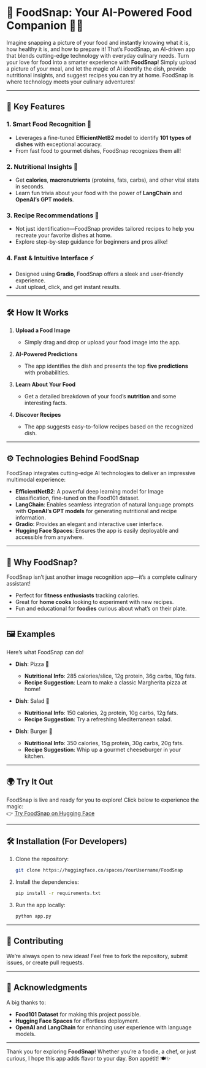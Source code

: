 # 🍔 FoodSnap: Your AI-Powered Food Companion 🤖✨  

Imagine snapping a picture of your food and instantly knowing what it is, how healthy it is, and how to prepare it! That’s FoodSnap, an AI-driven app that blends cutting-edge technology with everyday culinary needs.
Turn your love for food into a smarter experience with **FoodSnap**! Simply upload a picture of your meal, and let the magic of AI identify the dish, provide nutritional insights, and suggest recipes you can try at home. FoodSnap is where technology meets your culinary adventures!  

---

## 🌟 Key Features  

### 1. **Smart Food Recognition** 📸  
- Leverages a fine-tuned **EfficientNetB2 model** to identify **101 types of dishes** with exceptional accuracy.  
- From fast food to gourmet dishes, FoodSnap recognizes them all!  

### 2. **Nutritional Insights** 🥗  
- Get **calories**, **macronutrients** (proteins, fats, carbs), and other vital stats in seconds.  
- Learn fun trivia about your food with the power of **LangChain** and **OpenAI’s GPT models**.  

### 3. **Recipe Recommendations** 🍳  
- Not just identification—FoodSnap provides tailored recipes to help you recreate your favorite dishes at home.  
- Explore step-by-step guidance for beginners and pros alike!  

### 4. **Fast & Intuitive Interface** ⚡  
- Designed using **Gradio**, FoodSnap offers a sleek and user-friendly experience.  
- Just upload, click, and get instant results.  

---

## 🛠️ How It Works  

1. **Upload a Food Image**  
   - Simply drag and drop or upload your food image into the app.  

2. **AI-Powered Predictions**  
   - The app identifies the dish and presents the top **five predictions** with probabilities.  

3. **Learn About Your Food**  
   - Get a detailed breakdown of your food’s **nutrition** and some interesting facts.  

4. **Discover Recipes**  
   - The app suggests easy-to-follow recipes based on the recognized dish.  

---

## ⚙️ Technologies Behind FoodSnap  

FoodSnap integrates cutting-edge AI technologies to deliver an impressive multimodal experience:  
- **EfficientNetB2**: A powerful deep learning model for Image classification, fine-tuned on the Food101 dataset.  
- **LangChain**: Enables seamless integration of natural language prompts with **OpenAI’s GPT models** for generating nutritional and recipe information.  
- **Gradio**: Provides an elegant and interactive user interface.  
- **Hugging Face Spaces**: Ensures the app is easily deployable and accessible from anywhere.  

---

## 🚀 Why FoodSnap?  

FoodSnap isn’t just another image recognition app—it’s a complete culinary assistant!  
- Perfect for **fitness enthusiasts** tracking calories.  
- Great for **home cooks** looking to experiment with new recipes.  
- Fun and educational for **foodies** curious about what’s on their plate.  

---

## 🖼️ Examples  

Here’s what FoodSnap can do!  

- **Dish**: Pizza 🍕  
  - **Nutritional Info**: 285 calories/slice, 12g protein, 36g carbs, 10g fats.  
  - **Recipe Suggestion**: Learn to make a classic Margherita pizza at home!  

- **Dish**: Salad 🥗  
  - **Nutritional Info**: 150 calories, 2g protein, 10g carbs, 12g fats.  
  - **Recipe Suggestion**: Try a refreshing Mediterranean salad.  

- **Dish**: Burger 🍔  
  - **Nutritional Info**: 350 calories, 15g protein, 30g carbs, 20g fats.  
  - **Recipe Suggestion**: Whip up a gourmet cheeseburger in your kitchen.  

---

## 🌍 Try It Out  

FoodSnap is live and ready for you to explore! Click below to experience the magic:  
👉 [Try FoodSnap on Hugging Face](https://huggingface.co/spaces/HiteshRam/FoodSnap)  

---

## 🛠️ Installation (For Developers)  

1. Clone the repository:  
   ```bash  
   git clone https://huggingface.co/spaces/YourUsername/FoodSnap  
   ```  

2. Install the dependencies:  
   ```bash  
   pip install -r requirements.txt  
   ```  

3. Run the app locally:  
   ```bash  
   python app.py  
   ```  

---

## 🤝 Contributing  

We’re always open to new ideas! Feel free to fork the repository, submit issues, or create pull requests.  

---

## 🥂 Acknowledgments  

A big thanks to:  
- **Food101 Dataset** for making this project possible.  
- **Hugging Face Spaces** for effortless deployment.  
- **OpenAI and LangChain** for enhancing user experience with language models.  

---

Thank you for exploring **FoodSnap**! Whether you’re a foodie, a chef, or just curious, I hope this app adds flavor to your day. Bon appétit! 🍽️✨
